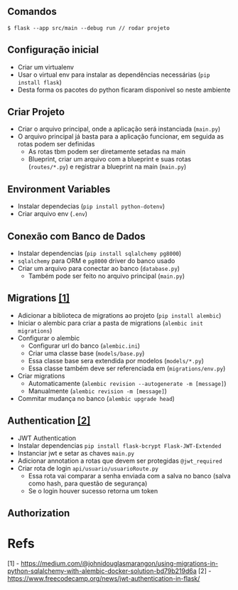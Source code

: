## Comandos

```
$ flask --app src/main --debug run // rodar projeto
```

## Configuração inicial

* Criar um virtualenv
* Usar o virtual env para instalar as dependências necessárias (```pip install flask```)
* Desta forma os pacotes do python ficaram disponivel so neste ambiente

## Criar Projeto

* Criar o arquivo principal, onde a aplicação será instanciada (```main.py```)
* O arquivo principal já basta para a aplicação funcionar, em seguida as rotas podem ser definidas
    - As rotas tbm podem ser diretamente setadas na main
    - Blueprint, criar um arquivo com a blueprint e suas rotas (```routes/*.py```) e registrar a blueprint na main (```main.py```)

## Environment Variables

* Instalar dependecias (```pip install python-dotenv```)
* Criar arquivo env (```.env```)

## Conexão com Banco de Dados

* Instalar dependencias (```pip install sqlalchemy pg8000```)
* ```sqlalchemy``` para ORM e ```pg8000``` driver do banco usado
* Criar um arquivo para conectar ao banco (```database.py```)
    - Também pode ser feito no arquivo principal (```main.py```)

## Migrations [[1]](https://medium.com/@johnidouglasmarangon/using-migrations-in-python-sqlalchemy-with-alembic-docker-solution-bd79b219d6a)

* Adicionar a biblioteca de migrations ao projeto (```pip install alembic```)
* Iniciar o alembic para criar a pasta de migrations (```alembic init migrations```)
* Configurar o alembic
    - Configurar url do banco (```alembic.ini```)
    - Criar uma classe base (```models/base.py```)
    - Essa classe base sera extendida por modelos (```models/*.py```)
    - Essa classe também deve ser referenciada em (```migrations/env.py```)
* Criar migrations
    - Automaticamente (```alembic revision --autogenerate -m [message]```)
    - Manualmente (```alembic revision -m [message]```)
* Commitar mudança no banco (```alembic upgrade head```)

## Authentication [[2]](https://www.freecodecamp.org/news/jwt-authentication-in-flask/)

* JWT Authentication
* Instalar dependencias ```pip install flask-bcrypt Flask-JWT-Extended```
* Instanciar jwt e setar as chaves ```main.py```
* Adicionar annotation a rotas que devem ser protegidas ```@jwt_required```
* Criar rota de login ```api/usuario/usuarioRoute.py```
    - Essa rota vai comparar a senha enviada com a salva no banco (salva como hash, para questão de segurança)
    - Se o login houver sucesso retorna um token

## Authorization

# Refs

[1] - https://medium.com/@johnidouglasmarangon/using-migrations-in-python-sqlalchemy-with-alembic-docker-solution-bd79b219d6a
[2] - https://www.freecodecamp.org/news/jwt-authentication-in-flask/